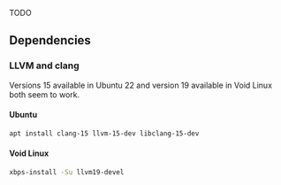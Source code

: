 TODO

## Dependencies
### LLVM and clang
Versions 15 available in Ubuntu 22 and version 19 available in Void Linux both seem to work.

#### Ubuntu
```sh
apt install clang-15 llvm-15-dev libclang-15-dev
```

#### Void Linux
```sh
xbps-install -Su llvm19-devel
```
